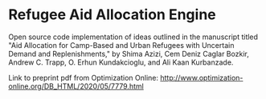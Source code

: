# Refugee Aid Allocation Engine

Open source code implementation of ideas outlined in the manuscript titled "Aid Allocation for Camp-Based and Urban Refugees with Uncertain Demand and Replenishments," by Shima Azizi, Cem Deniz Caglar Bozkir, Andrew C. Trapp, O. Erhun Kundakcioglu, and Ali Kaan Kurbanzade.

Link to preprint pdf from Optimization Online: http://www.optimization-online.org/DB_HTML/2020/05/7779.html
